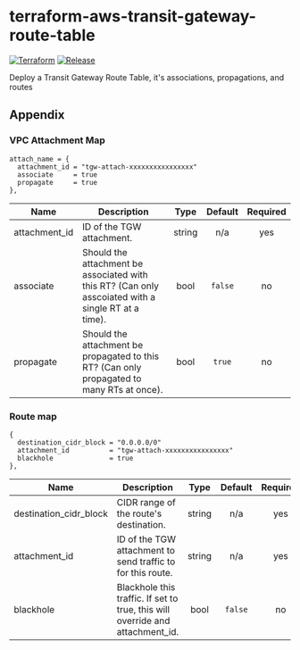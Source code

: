 # terraform-aws-transit-gateway-route-table

[![Terraform](https://github.com/gooygeek/terraform-aws-transit-gateway-route-table/actions/workflows/terraform.yml/badge.svg)]()
[![Release](https://github.com/gooygeek/terraform-aws-transit-gateway-route-table/actions/workflows/release.yml/badge.svg)]()

Deploy a Transit Gateway Route Table, it's associations, propagations, and routes

<!-- BEGIN_TF_DOCS -->

<!-- END_TF_DOCS -->

## Appendix

### VPC Attachment Map

```hcl
attach_name = {
  attachment_id = "tgw-attach-xxxxxxxxxxxxxxxx"
  associate     = true
  propagate     = true
},
```

| Name          | Description                                                                                         |  Type  | Default | Required |
| ------------- | --------------------------------------------------------------------------------------------------- | :----: | :-----: | :------: |
| attachment_id | ID of the TGW attachment.                                                                           | string |   n/a   |   yes    |
| associate     | Should the attachment be associated with this RT? (Can only asscoiated with a single RT at a time). |  bool  | `false` |    no    |
| propagate     | Should the attachment be propagated to this RT? (Can only propagated to many RTs at once).          |  bool  | `true`  |    no    |

### Route map

```hcl
{
  destination_cidr_block = "0.0.0.0/0"
  attachment_id          = "tgw-attach-xxxxxxxxxxxxxxxx"
  blackhole              = true
},
```

| Name                   | Description                                                                   |  Type  | Default | Required |
| ---------------------- | ----------------------------------------------------------------------------- | :----: | :-----: | :------: |
| destination_cidr_block | CIDR range of the route's destination.                                        | string |   n/a   |   yes    |
| attachment_id          | ID of the TGW attachment to send traffic to for this route.                   | string |   n/a   |   yes    |
| blackhole              | Blackhole this traffic. If set to true, this will override and attachment_id. |  bool  | `false` |    no    |
